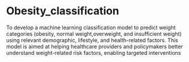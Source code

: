 # Obesity_classification
To develop a machine learning classification model to predict weight categories (obesity, normal weight,overweight, and insufficient weight) using relevant demographic, lifestyle, and health-related factors. This model is aimed at helping healthcare providers and policymakers better understand weight-related risk factors, enabling targeted interventions
